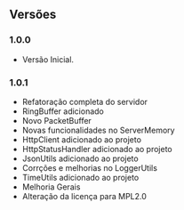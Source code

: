 ## Versões

### 1.0.0
- Versão Inicial.

### 1.0.1
- Refatoração completa do servidor
- RingBuffer adicionado
- Novo PacketBuffer
- Novas funcionalidades no ServerMemory
- HttpClient adicionado ao projeto
- HttpStatusHandler adicionado ao projeto
- JsonUtils adicionado ao projeto
- Corrções e melhorias no LoggerUtils
- TimeUtils adicionado ao projeto
- Melhoria Gerais
- Alteração da licença para MPL2.0
